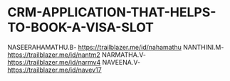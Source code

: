 # CRM-APPLICATION-THAT-HELPS-TO-BOOK-A-VISA-SLOT
NASEERAHAMATHU.B- https://trailblazer.me/id/nahamathu
NANTHINI.M-https://trailblazer.me/id/nantm2
NARMATHA.V-https://trailblazer.me/id/narmv4
NAVEENA.V-https://trailblazer.me/id/navev17
